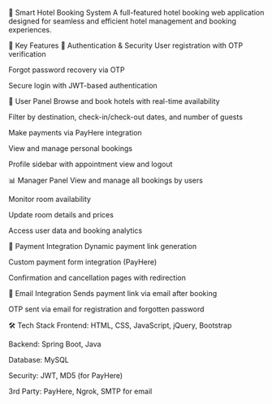 🏨 Smart Hotel Booking System
A full-featured hotel booking web application designed for seamless and efficient hotel management and booking experiences.

🌟 Key Features
🔐 Authentication & Security
User registration with OTP verification

Forgot password recovery via OTP

Secure login with JWT-based authentication

👤 User Panel
Browse and book hotels with real-time availability

Filter by destination, check-in/check-out dates, and number of guests

Make payments via PayHere integration

View and manage personal bookings

Profile sidebar with appointment view and logout

📊 Manager Panel
View and manage all bookings by users

Monitor room availability

Update room details and prices

Access user data and booking analytics

💸 Payment Integration
Dynamic payment link generation

Custom payment form integration (PayHere)

Confirmation and cancellation pages with redirection

💌 Email Integration
Sends payment link via email after booking

OTP sent via email for registration and forgotten password

🛠️ Tech Stack
Frontend: HTML, CSS, JavaScript, jQuery, Bootstrap


Backend: Spring Boot, Java

Database: MySQL

Security: JWT, MD5 (for PayHere)

3rd Party: PayHere, Ngrok, SMTP for email

